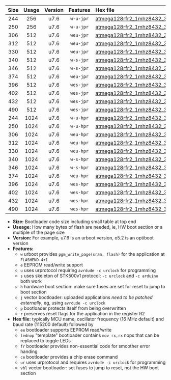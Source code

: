 |Size|Usage|Version|Features|Hex file|
|:-:|:-:|:-:|:-:|:--|
|244|256|u7.6|`w-u-jpr`|[atmega128rfr2_1mhz8432_38400bps_ur_vbl.hex](https://raw.githubusercontent.com/stefanrueger/urboot/main//atmega128rfr2_1mhz8432_38400bps_ur_vbl.hex)|
|250|256|u7.6|`w-u-jpr`|[atmega128rfr2_1mhz8432_38400bps_lednop_ur_vbl.hex](https://raw.githubusercontent.com/stefanrueger/urboot/main//atmega128rfr2_1mhz8432_38400bps_lednop_ur_vbl.hex)|
|306|512|u7.6|`weu-jpr`|[atmega128rfr2_1mhz8432_38400bps_ee_ur_vbl.hex](https://raw.githubusercontent.com/stefanrueger/urboot/main//atmega128rfr2_1mhz8432_38400bps_ee_ur_vbl.hex)|
|312|512|u7.6|`weu-jpr`|[atmega128rfr2_1mhz8432_38400bps_ee_lednop_ur_vbl.hex](https://raw.githubusercontent.com/stefanrueger/urboot/main//atmega128rfr2_1mhz8432_38400bps_ee_lednop_ur_vbl.hex)|
|330|512|u7.6|`weu-jpr`|[atmega128rfr2_1mhz8432_38400bps_ee_lednop_fr_ur_vbl.hex](https://raw.githubusercontent.com/stefanrueger/urboot/main//atmega128rfr2_1mhz8432_38400bps_ee_lednop_fr_ur_vbl.hex)|
|340|512|u7.6|`w-s-jpr`|[atmega128rfr2_1mhz8432_38400bps_vbl.hex](https://raw.githubusercontent.com/stefanrueger/urboot/main//atmega128rfr2_1mhz8432_38400bps_vbl.hex)|
|346|512|u7.6|`w-s-jpr`|[atmega128rfr2_1mhz8432_38400bps_lednop_vbl.hex](https://raw.githubusercontent.com/stefanrueger/urboot/main//atmega128rfr2_1mhz8432_38400bps_lednop_vbl.hex)|
|374|512|u7.6|`weu-jpr`|[atmega128rfr2_1mhz8432_38400bps_ee_lednop_fr_ce_ur_vbl.hex](https://raw.githubusercontent.com/stefanrueger/urboot/main//atmega128rfr2_1mhz8432_38400bps_ee_lednop_fr_ce_ur_vbl.hex)|
|396|512|u7.6|`wes-jpr`|[atmega128rfr2_1mhz8432_38400bps_ee_vbl.hex](https://raw.githubusercontent.com/stefanrueger/urboot/main//atmega128rfr2_1mhz8432_38400bps_ee_vbl.hex)|
|402|512|u7.6|`wes-jpr`|[atmega128rfr2_1mhz8432_38400bps_ee_lednop_vbl.hex](https://raw.githubusercontent.com/stefanrueger/urboot/main//atmega128rfr2_1mhz8432_38400bps_ee_lednop_vbl.hex)|
|432|512|u7.6|`wes-jpr`|[atmega128rfr2_1mhz8432_38400bps_ee_lednop_fr_vbl.hex](https://raw.githubusercontent.com/stefanrueger/urboot/main//atmega128rfr2_1mhz8432_38400bps_ee_lednop_fr_vbl.hex)|
|490|512|u7.6|`wes-jpr`|[atmega128rfr2_1mhz8432_38400bps_ee_lednop_fr_ce_vbl.hex](https://raw.githubusercontent.com/stefanrueger/urboot/main//atmega128rfr2_1mhz8432_38400bps_ee_lednop_fr_ce_vbl.hex)|
|244|1024|u7.6|`w-u-hpr`|[atmega128rfr2_1mhz8432_38400bps_ur.hex](https://raw.githubusercontent.com/stefanrueger/urboot/main//atmega128rfr2_1mhz8432_38400bps_ur.hex)|
|250|1024|u7.6|`w-u-hpr`|[atmega128rfr2_1mhz8432_38400bps_lednop_ur.hex](https://raw.githubusercontent.com/stefanrueger/urboot/main//atmega128rfr2_1mhz8432_38400bps_lednop_ur.hex)|
|306|1024|u7.6|`weu-hpr`|[atmega128rfr2_1mhz8432_38400bps_ee_ur.hex](https://raw.githubusercontent.com/stefanrueger/urboot/main//atmega128rfr2_1mhz8432_38400bps_ee_ur.hex)|
|312|1024|u7.6|`weu-hpr`|[atmega128rfr2_1mhz8432_38400bps_ee_lednop_ur.hex](https://raw.githubusercontent.com/stefanrueger/urboot/main//atmega128rfr2_1mhz8432_38400bps_ee_lednop_ur.hex)|
|330|1024|u7.6|`weu-hpr`|[atmega128rfr2_1mhz8432_38400bps_ee_lednop_fr_ur.hex](https://raw.githubusercontent.com/stefanrueger/urboot/main//atmega128rfr2_1mhz8432_38400bps_ee_lednop_fr_ur.hex)|
|340|1024|u7.6|`w-s-hpr`|[atmega128rfr2_1mhz8432_38400bps.hex](https://raw.githubusercontent.com/stefanrueger/urboot/main//atmega128rfr2_1mhz8432_38400bps.hex)|
|346|1024|u7.6|`w-s-hpr`|[atmega128rfr2_1mhz8432_38400bps_lednop.hex](https://raw.githubusercontent.com/stefanrueger/urboot/main//atmega128rfr2_1mhz8432_38400bps_lednop.hex)|
|374|1024|u7.6|`weu-hpr`|[atmega128rfr2_1mhz8432_38400bps_ee_lednop_fr_ce_ur.hex](https://raw.githubusercontent.com/stefanrueger/urboot/main//atmega128rfr2_1mhz8432_38400bps_ee_lednop_fr_ce_ur.hex)|
|396|1024|u7.6|`wes-hpr`|[atmega128rfr2_1mhz8432_38400bps_ee.hex](https://raw.githubusercontent.com/stefanrueger/urboot/main//atmega128rfr2_1mhz8432_38400bps_ee.hex)|
|402|1024|u7.6|`wes-hpr`|[atmega128rfr2_1mhz8432_38400bps_ee_lednop.hex](https://raw.githubusercontent.com/stefanrueger/urboot/main//atmega128rfr2_1mhz8432_38400bps_ee_lednop.hex)|
|432|1024|u7.6|`wes-hpr`|[atmega128rfr2_1mhz8432_38400bps_ee_lednop_fr.hex](https://raw.githubusercontent.com/stefanrueger/urboot/main//atmega128rfr2_1mhz8432_38400bps_ee_lednop_fr.hex)|
|490|1024|u7.6|`wes-hpr`|[atmega128rfr2_1mhz8432_38400bps_ee_lednop_fr_ce.hex](https://raw.githubusercontent.com/stefanrueger/urboot/main//atmega128rfr2_1mhz8432_38400bps_ee_lednop_fr_ce.hex)|

- **Size:** Bootloader code size including small table at top end
- **Useage:** How many bytes of flash are needed, ie, HW boot section or a multiple of the page size
- **Version:** For example, u7.6 is an urboot version, o5.2 is an optiboot version
- **Features:**
  + `w` urboot provides `pgm_write_page(sram, flash)` for the application at `FLASHEND-4+1`
  + `e` EEPROM read/write support
  + `u` uses urprotocol requiring `avrdude -c urclock` for programming
  + `s` uses skeleton of STK500v1 protocol; `-c urclock` and `-c arduino` both work
  + `h` hardware boot section: make sure fuses are set for reset to jump to boot section
  + `j` vector bootloader: uploaded applications *need to be patched externally*, eg, using `avrdude -c urclock`
  + `p` bootloader protects itself from being overwritten
  + `r` preserves reset flags for the application in the register R2
- **Hex file:** typically MCU name, oscillator frequency (16 MHz default) and baud rate (115200 default) followed by
  + `ee` bootloader supports EEPROM read/write
  + `lednop` "template" bootloader contains `mov rx,rx` nops that can be replaced to toggle LEDs
  + `fr` bootloader provides non-essential code for smoother error handing
  + `ce` bootloader provides a chip erase command
  + `ur` uses urprotocol and requires `avrdude -c urclock` for programming
  + `vbl` vector bootloader: set fuses to jump to reset, not the HW boot section
